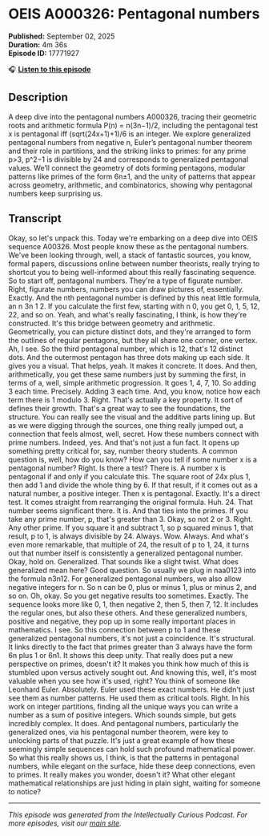 # OEIS A000326: Pentagonal numbers

**Published:** September 02, 2025  
**Duration:** 4m 36s  
**Episode ID:** 17771927

🎧 **[Listen to this episode](https://intellectuallycurious.buzzsprout.com/2529712/episodes/17771927-oeis-a000326-pentagonal-numbers)**

## Description

<p>A deep dive into the pentagonal numbers A000326, tracing their geometric roots and arithmetic formula P(n) = n(3n−1)/2, including the pentagonal test x is pentagonal iff (sqrt(24x+1)+1)/6 is an integer. We explore generalized pentagonal numbers from negative n, Euler’s pentagonal number theorem and their role in partitions, and the striking links to primes: for any prime p&gt;3, p^2−1 is divisible by 24 and corresponds to generalized pentagonal values. We’ll connect the geometry of dots forming pentagons, modular patterns like primes of the form 6n±1, and the unity of patterns that appear across geometry, arithmetic, and combinatorics, showing why pentagonal numbers keep surprising us.</p>

## Transcript

Okay, so let's unpack this. Today we're embarking on a deep dive into OEIS sequence A00326. Most people know these as the pentagonal numbers. We've been looking through, well, a stack of fantastic sources, you know, formal papers, discussions online between number theorists, really trying to shortcut you to being well-informed about this really fascinating sequence. So to start off, pentagonal numbers. They're a type of figurate number. Right, figurate numbers, numbers you can draw pictures of, essentially. Exactly. And the nth pentagonal number is defined by this neat little formula, an n 3n 1 2. If you calculate the first few, starting with n 0, you get 0, 1, 5, 12, 22, and so on. Yeah, and what's really fascinating, I think, is how they're constructed. It's this bridge between geometry and arithmetic. Geometrically, you can picture distinct dots, and they're arranged to form the outlines of regular pentagons, but they all share one corner, one vertex. Ah, I see. So the third pentagonal number, which is 12, that's 12 distinct dots. And the outermost pentagon has three dots making up each side. It gives you a visual. That helps, yeah. It makes it concrete. It does. And then, arithmetically, you get these same numbers just by summing the first, in terms of a, well, simple arithmetic progression. It goes 1, 4, 7, 10. So adding 3 each time. Precisely. Adding 3 each time. And, you know, notice how each term there is 1 modulo 3. Right. That's actually a key property. It sort of defines their growth. That's a great way to see the foundations, the structure. You can really see the visual and the additive parts lining up. But as we were digging through the sources, one thing really jumped out, a connection that feels almost, well, secret. How these numbers connect with prime numbers. Indeed, yes. And that's not just a fun fact. It opens up something pretty critical for, say, number theory students. A common question is, well, how do you know? How can you tell if some number x is a pentagonal number? Right. Is there a test? There is. A number x is pentagonal if and only if you calculate this. The square root of 24x plus 1, then add 1 and divide the whole thing by 6. If that result, if it comes out as a natural number, a positive integer. Then x is pentagonal. Exactly. It's a direct test. It comes straight from rearranging the original formula. Huh. 24. That number seems significant there. It is. And that ties into the primes. If you take any prime number, p, that's greater than 3. Okay, so not 2 or 3. Right. Any other prime. If you square it and subtract 1, so p squared minus 1, that result, p to 1, is always divisible by 24. Always. Wow. Always. And what's even more remarkable, that multiple of 24, the result of p to 1, 24, it turns out that number itself is consistently a generalized pentagonal number. Okay, hold on. Generalized. That sounds like a slight twist. What does generalized mean here? Good question. So usually we plug in naa0123 into the formula n3n12. For generalized pentagonal numbers, we also allow negative integers for n. So n can be 0, plus or minus 1, plus or minus 2, and so on. Oh, okay. So you get negative results too sometimes. Exactly. The sequence looks more like 0, 1, then negative 2, then 5, then 7, 12. It includes the regular ones, but also these others. And these generalized numbers, positive and negative, they pop up in some really important places in mathematics. I see. So this connection between p to 1 and these generalized pentagonal numbers, it's not just a coincidence. It's structural. It links directly to the fact that primes greater than 3 always have the form 6n plus 1 or 6n1. It shows this deep unity. That really does put a new perspective on primes, doesn't it? It makes you think how much of this is stumbled upon versus actively sought out. And knowing this, well, it's most valuable when you see how it's used, right? You think of someone like Leonhard Euler. Absolutely. Euler used these exact numbers. He didn't just see them as number patterns. He used them as critical tools. Right. In his work on integer partitions, finding all the unique ways you can write a number as a sum of positive integers. Which sounds simple, but gets incredibly complex. It does. And pentagonal numbers, particularly the generalized ones, via his pentagonal number theorem, were key to unlocking parts of that puzzle. It's just a great example of how these seemingly simple sequences can hold such profound mathematical power. So what this really shows us, I think, is that the patterns in pentagonal numbers, while elegant on the surface, hide these deep connections, even to primes. It really makes you wonder, doesn't it? What other elegant mathematical relationships are just hiding in plain sight, waiting for someone to notice?

---
*This episode was generated from the Intellectually Curious Podcast. For more episodes, visit our [main site](https://intellectuallycurious.buzzsprout.com).*

